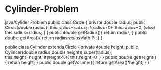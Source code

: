 # Cylinder-Problem
java/Cylider Problem
public class Circle {
    private double radius;
    public Circle(double radius){
        this.radius=radius;
        if(radius<0){
            this.radius=0;
        }else{
            this.radius=radius;
        }
    }
        public double getRadius(){
            return radius;
        }
        public double getArea(){
            return radius*radius*Math.PI;
        }
    }




public class Cylinder extends Circle {
   private double height;
    public Cylinder(double radius,double height){
        super(radius);  
        this.height=height;
    if(height<0){
        this.height=0;
    }
    }
    public double getHeight(){
        return height;
    } 
    public double getVolume(){
        return getArea()*height;
    }
}








